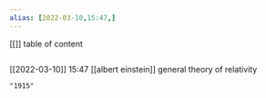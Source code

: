```yaml
---
alias: [2022-03-10,15:47,]
---
```

[[]]
table of content
```toc
```

[[2022-03-10]] 15:47
[[albert einstein]] general theory of relativity
```query
"1915"
```